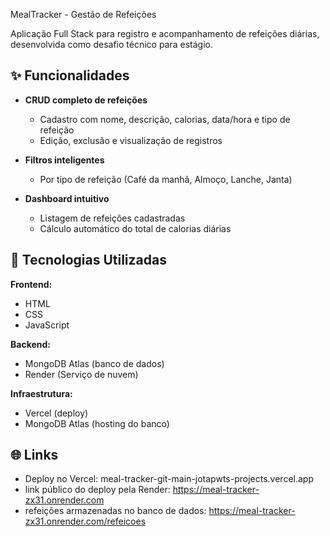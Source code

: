 

MealTracker - Gestão de Refeições


Aplicação Full Stack para registro e acompanhamento de refeições diárias, desenvolvida como desafio técnico para estágio.

## ✨ Funcionalidades

- **CRUD completo de refeições**
  - Cadastro com nome, descrição, calorias, data/hora e tipo de refeição
  - Edição, exclusão e visualização de registros
    
- **Filtros inteligentes**
  - Por tipo de refeição (Café da manhã, Almoço, Lanche, Janta)
    
- **Dashboard intuitivo**
  - Listagem de refeições cadastradas
  - Cálculo automático do total de calorias diárias


## 🚀 Tecnologias Utilizadas

**Frontend:**
- HTML
- CSS
- JavaScript


**Backend:**
- MongoDB Atlas (banco de dados)
- Render (Serviço de nuvem) 

**Infraestrutura:**
- Vercel (deploy)
- MongoDB Atlas (hosting do banco)



## 🌐 Links

- Deploy no Vercel: meal-tracker-git-main-jotapwts-projects.vercel.app
- link público do deploy pela Render: https://meal-tracker-zx31.onrender.com
- refeições armazenadas no banco de dados: https://meal-tracker-zx31.onrender.com/refeicoes





